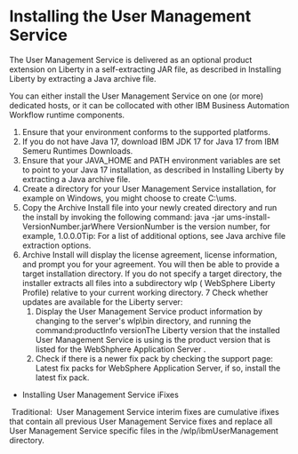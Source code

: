 # Installing the User Management Service

The User Management Service is delivered as an optional product extension on Liberty in a self-extracting JAR file, as
described in Installing Liberty by extracting a Java archive file.

You can either install the User Management Service on one (or
more) dedicated hosts, or it can be collocated with other IBM Business Automation Workflow runtime
components.

1. Ensure that your environment conforms to the supported platforms.
2. If you do not have Java 17, download IBM JDK 17 for Java 17 from IBM Semeru Runtimes Downloads.
3. Ensure that your JAVA\_HOME and PATH environment variables are
set to point to your Java 17 installation, as described in Installing Liberty by extracting a Java archive file.
4. Create a directory for your User Management Service installation,
for example on Windows, you might choose to create C:\ums.
5. Copy the Archive Install file into your newly created directory
and run the install by invoking the following command: java -jar ums-install-VersionNumber.jarWhere VersionNumber is
the version number, for example, 1.0.0.0Tip: For
a list of additional options, see Java archive file extraction options.
6. Archive Install will display the license agreement, license information,
and prompt you for your agreement. You will then be able to provide
a target installation directory. If you do not specify a target directory,
the installer extracts all files into a subdirectory wlp (
WebSphere
 Liberty Profile)
relative to your current working directory.
7 Check whether updates are available for the Liberty server:
    1. Display the User Management Service product
information by changing to the server's wlp\bin directory,
and running the command:productInfo versionThe Liberty version
that the installed User Management Service is
using is the product version that is listed for the WebShphere
Application Server .
    2. Check if there is a newer fix pack by checking the support page: Latest fix packs for WebSphere
Application Server, if so, install the latest fix pack.

- Installing User Management Service iFixes

 Traditional: 
 User Management Service interim fixes are cumulative ifixes that contain all previous User Management Service fixes and replace all User Management Service specific files in the /wlp/ibmUserManagement directory.